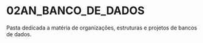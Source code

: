# 02AN_BANCO_DE_DADOS
Pasta dedicada a matéria de organizações, estruturas e projetos de bancos de dados.
